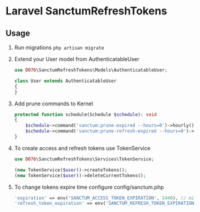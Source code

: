 # Laravel SanctumRefreshTokens

## Usage

1. Run migrations ```php artisan migrate```

2. Extend your User model from AuthenticatableUser
    ```php
    use D076\SanctumRefreshTokens\Models\AuthenticatableUser;
    
    class User extends AuthenticatableUser
    {
    }
    ```

3. Add prune commands to Kernel
    ```php
    protected function schedule(Schedule $schedule): void
    {
        $schedule->command('sanctum:prune-expired --hours=0')->hourly();
        $schedule->command('sanctum:prune-refresh-expired --hours=0')->daily();
    }
    ```

4. To create access and refresh tokens use TokenService
    ```php
    use D076\SanctumRefreshTokens\Services\TokenService;
    
    (new TokenService($user))->createTokens();
    (new TokenService($user))->deleteCurrentTokens();
    ```

5. To change tokens expire time configure config/sanctum.php
    ```php
    'expiration' => env('SANCTUM_ACCESS_TOKEN_EXPIRATION', 1440), // minutes
    'refresh_token_expiration' => env('SANCTUM_REFRESH_TOKEN_EXPIRATION', 43200), // minutes
    ```
